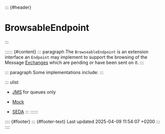 ::: {#header}
# BrowsableEndpoint
:::

:::::: {#content}
::: paragraph
The `BrowseableEndpoint` is an extension interface an `Endpoint` may
implement to support the browsing of the Message
[Exchanges](exchange.html) which are pending or have been sent on it.
:::

::: paragraph
Some implementations include:
:::

::: ulist
- [JMS](components::jms-component.html) for queues only

- [Mock](components::mock-component.html)

- [SEDA](components::seda-component.html)
:::
::::::

:::: {#footer}
::: {#footer-text}
Last updated 2025-04-09 11:54:07 +0200
:::
::::
